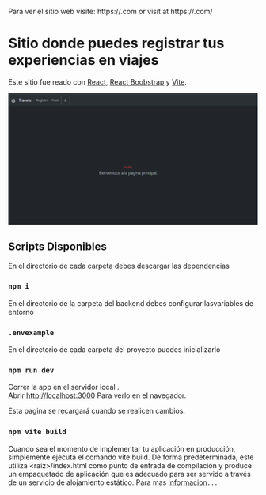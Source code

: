 Para ver el sitio web visite: https://.com 
or visit at https://.com/

# Sitio donde puedes registrar tus experiencias en viajes

Este sitio fue reado con [React](https://es.react.dev/), [React Boobstrap](https://react-bootstrap.netlify.app/) y [Vite](https://vitejs.dev/).

![Imagen](https://github.com/jlg777/comision-2-Jorge-Grandia/blob/main/travels-app-frontend/public/home.png)



## Scripts Disponibles

En el directorio de cada carpeta debes descargar las dependencias

### `npm i`

En el directorio de la carpeta del backend debes configurar lasvariables de entorno 

### `.envexample`

En el directorio de cada carpeta del proyecto puedes inicializarlo 

### `npm run dev`

Correr la app en el servidor local .\
Abrir [http://localhost:3000](http://localhost:3000) Para verlo en el navegador.

Esta pagina se recargará cuando se realicen cambios.

### `npm vite build`

Cuando sea el momento de implementar tu aplicación en producción, simplemente ejecuta el comando vite build. De forma predeterminada, este utiliza <raíz>/index.html como punto de entrada de compilación y produce un empaquetado de aplicación que es adecuado para ser servido a través de un servicio de alojamiento estático. Para mas [informacion](https://vitejs.dev/)`...`


## 


